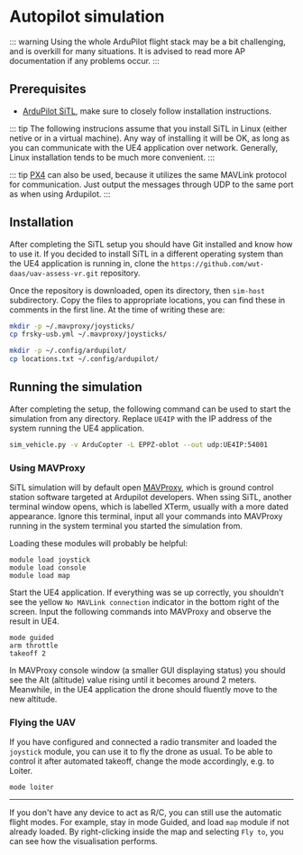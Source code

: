 # Autopilot simulation

::: warning
Using the whole ArduPilot flight stack may be a bit challenging, and is overkill for many situations. It is advised to read more AP documentation if any problems occur.
:::

## Prerequisites

- [ArduPilot SiTL](https://ardupilot.org/dev/docs/sitl-simulator-software-in-the-loop.html), make sure to closely follow installation instructions.

::: tip
The following instrucions assume that you install SiTL in Linux (either netive or in a virtual machine). Any way of installing it will be OK, as long as you can communicate with the UE4 application over network. Generally, Linux installation tends to be much more convenient.
:::

::: tip
[PX4](https://px4.io/) can also be used, because it utilizes the same MAVLink protocol for communication. Just output the messages through UDP to the same port as when using Ardupilot.
:::

## Installation

After completing the SiTL setup you should have Git installed and know how to use it. If you decided to install SiTL in a different operating system than the UE4 application is running in, clone the `https://github.com/wut-daas/uav-assess-vr.git` repository.

Once the repository is downloaded, open its directory, then `sim-host` subdirectory. Copy the files to appropriate locations, you can find these in comments in the first line. At the time of writing these are:

```bash
mkdir -p ~/.mavproxy/joysticks/
cp frsky-usb.yml ~/.mavproxy/joysticks/

mkdir -p ~/.config/ardupilot/
cp locations.txt ~/.config/ardupilot/
```

## Running the simulation

After completing the setup, the following command can be used to start the simulation from any directory. Replace `UE4IP` with the IP address of the system running the UE4 application.

```bash
sim_vehicle.py -v ArduCopter -L EPPZ-oblot --out udp:UE4IP:54001
```

### Using MAVProxy

SiTL simulation will by default open [MAVProxy](https://ardupilot.org/dev/docs/copter-sitl-mavproxy-tutorial.html), which is ground control station software targeted at Ardupilot developers. When ssing SiTL, another terminal window opens, which is labelled XTerm, usually with a more dated appearance. Ignore this terminal, input all your commands into MAVProxy running in the system terminal you started the simulation from.

Loading these modules will probably be helpful:

```
module load joystick
module load console
module load map
```

Start the UE4 application. If everything was se up correctly, you shouldn't see the yellow `No MAVLink connection` indicator in the bottom right of the screen. Input the following commands into MAVProxy and observe the result in UE4.

```
mode guided
arm throttle
takeoff 2
```

In MAVProxy console window (a smaller GUI displaying status) you should see the Alt (altitude) value rising until it becomes around 2 meters. Meanwhile, in the UE4 application the drone should fluently move to the new altitude.

### Flying the UAV

If you have configured and connected a radio transmiter and loaded the `joystick` module, you can use it to fly the drone as usual. To be able to control it after automated takeoff, change the mode accordingly, e.g. to Loiter.

```
mode loiter
```

---

If you don't have any device to act as R/C, you can still use the automatic flight modes. For example, stay in mode Guided, and load `map` module if not already loaded. By right-clicking inside the map and selecting `Fly to`, you can see how the visualisation performs.
